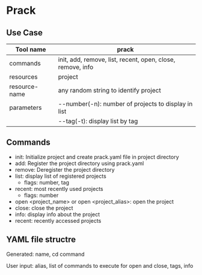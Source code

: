 # Prack

## Use Case

| Tool name     | prack                                                      |
| ------------- | ---------------------------------------------------------- |
| commands      | init, add, remove, list, recent, open, close, remove, info |
| resources     | project                                                    |
| resource-name | any random string to identify project                      |
| parameters    | --number(-n): number of projects to display in list        |
|               | --tag(-t): display list by tag                             |

## Commands

- init: Initialize project and create prack.yaml file in project directory
- add: Register the project directory using prack.yaml
- remove: Deregister the project directory
- list: display list of registered projects
  - flags: number, tag
- recent: most recently used projects
  - flags: number
- open <project_name> or open <project_alias>: open the project
- close: close the project
- info: display info about the project
- recent: recently accessed projects

## YAML file structre

Generated: name, cd command

User input: alias, list of commands to execute for open and close, tags, info
